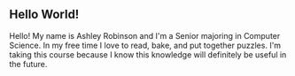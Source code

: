 ## Hello World!

Hello! My name is Ashley Robinson and I'm a Senior majoring in Computer Science. In my free time I love to read, bake, and put together puzzles. I'm taking this course because I know this knowledge will definitely be useful in the future. 



